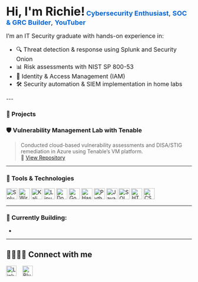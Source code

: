 <h2 style="all: unset; font-size: 32px; font-weight: bold;">Hi, I'm Richie!</h2>

<span style="font-size: 18px;">
  <a href="https://github.com/IamMufasa" style="text-decoration: none; color: #0366d6;"><b>Cybersecurity Enthusiast</b></a>,
  <a href="https://github.com/IamMufasa?tab=repositories" style="text-decoration: none; color: #0366d6;"><b>SOC & GRC Builder</b></a>,
  <a href="https://youtube.com/@TechRichieOut" style="text-decoration: none; color: #0366d6;"><b>YouTuber</b></a>
</span>

<p style="font-size: 16px;">I’m an IT Security graduate with hands-on experience in:</p>
<ul style="font-size: 16px;">
  <li>🔍 Threat detection & response using Splunk and Security Onion</li>
  <li>📊 Risk assessments with NIST SP 800-53</li>
  <li>🔐 Identity & Access Management (IAM)</li>
  <li>🛠️ Security automation & SIEM implementation in home labs</li>
</ul>
---

### 💼 Projects
### 🛡️ Vulnerability Management Lab with Tenable  
> Conducted cloud-based vulnerability assessments and DISA/STIG remediation in Azure using Tenable’s VM platform.  
📁 [View Repository](https://github.com/IamMufasa/Vulnerability-Management-Lab-with-Tenable)

---

### 🧰 Tools & Technologies
<div align="left">
  <img src="https://cdn.simpleicons.org/splunk/000000" height="30" alt="Splunk" />
  <img src="https://cdn.simpleicons.org/wireshark/000000" height="30" alt="Wireshark" />
  <img src="https://cdn.simpleicons.org/kalilinux/000000" height="30" alt="Kali Linux" />
  <img src="https://cdn.simpleicons.org/linux/000000" height="30" alt="Linux" />
  <img src="https://cdn.simpleicons.org/docker/000000" height="30" alt="Docker" />
  <img src="https://cdn.simpleicons.org/googlecloud/000000" height="30" alt="Google Cloud" />
  <img src="https://cdn.simpleicons.org/hashicorp/000000" height="30" alt="HashiCorp" />
  <img src="https://cdn.simpleicons.org/python/000000" height="30" alt="Python" />
  <img src="https://cdn.simpleicons.org/javascript/000000" height="30" alt="JavaScript" />
  <img src="https://cdn.simpleicons.org/mysql/000000" height="30" alt="SQL" />
  <img src="https://cdn.simpleicons.org/html5/000000" height="30" alt="HTML5" />
  <img src="https://cdn.simpleicons.org/css3/000000" height="30" alt="CSS3" />
</div>


---

### 🎯 Currently Building:
- 

---

## 🫱🏾‍🫲🏼 Connect with me

[<img src="https://img.icons8.com/ios-filled/50/000000/linkedin.png" width="28" alt="LinkedIn" />](https://www.linkedin.com/in/richardakpan)
&nbsp;&nbsp;
[<img src="https://cdn.simpleicons.org/bluesky/000000" width="28" alt="Bluesky" />](https://bsky.app/profile/hellorichie.bsky.social)


